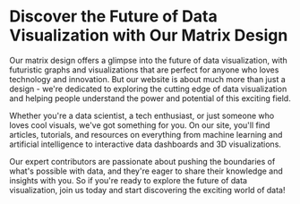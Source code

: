 <!--font:Montserrat-->

# Discover the Future of Data Visualization with Our Matrix Design

Our matrix design offers a glimpse into the future of data visualization, with futuristic graphs and visualizations that are perfect for anyone who loves technology and innovation. But our website is about much more than just a design - we're dedicated to exploring the cutting edge of data visualization and helping people understand the power and potential of this exciting field.

Whether you're a data scientist, a tech enthusiast, or just someone who loves cool visuals, we've got something for you. On our site, you'll find articles, tutorials, and resources on everything from machine learning and artificial intelligence to interactive data dashboards and 3D visualizations.

Our expert contributors are passionate about pushing the boundaries of what's possible with data, and they're eager to share their knowledge and insights with you. So if you're ready to explore the future of data visualization, join us today and start discovering the exciting world of data!

<!--

Write me markdown content of website with wallpaper:

"A wallpaper featuring a matrix of futuristic data visualizations and graphs"

The header of the page should not be copy of the text but rather a real content of the website which is using this wallpaper.


---


# Futuristic Data Visualizations and Graphs Wallpaper

This stunning wallpaper features a matrix of futuristic data visualizations and graphs, perfect for anyone who loves technology and data analysis. The intricate design is sure to catch the eye and spark curiosity.

Whether you're looking to spruce up your desktop background or add some flair to your phone screen, this wallpaper is a great choice. It's available in a variety of resolutions to fit any device, so you can enjoy the striking visuals no matter where you are.

So why settle for a boring, plain wallpaper when you can have one that showcases your love of data and technology? Download this futuristic data visualizations and graphs wallpaper today and take your digital experience to the next level!


---


Heading should not include word "wallpaper". The website should not be about the wallpaper itself, wallpaper is just a related background, rewrite whole content.


---


# Discover the Future of Data Visualization with Our Matrix Wallpaper

Our stunning matrix wallpaper is more than just a beautiful background - it's a window into the future of data visualization. Featuring intricate graphs and visualizations that seem straight out of a sci-fi movie, this wallpaper is perfect for anyone who loves technology and innovation.

But our website is about much more than just a wallpaper. We're dedicated to exploring the cutting edge of data visualization and helping people understand the power and potential of this exciting field. Whether you're a data scientist, a tech enthusiast, or just someone who loves cool visuals, we've got something for you.

On our site, you'll find articles, tutorials, and resources on everything from machine learning and artificial intelligence to interactive data dashboards and 3D visualizations. Our expert contributors are passionate about pushing the boundaries of what's possible with data, and they're eager to share their knowledge and insights with you.

So if you're ready to discover the future of data visualization, look no further than our matrix wallpaper and the wealth of resources available on our site. Join us today and start exploring the exciting world of data!


---


Heading should not include word "wallpaper". The website should not be about the wallpaper itself, wallpaper is just a related background, rewrite whole content.


---


# Explore the Future of Data Visualization with Our Matrix Design

Our striking matrix design is more than just a background - it's a glimpse into the future of data visualization. With futuristic graphs and visualizations that seem straight out of science fiction, this design is perfect for anyone who loves technology and innovation.

But our website is about much more than just a design. We're dedicated to exploring the cutting edge of data visualization and helping people understand the power and potential of this exciting field. Whether you're a data scientist, a tech enthusiast, or just someone who loves cool visuals, we've got something for you.

On our site, you'll find articles, tutorials, and resources on everything from machine learning and artificial intelligence to interactive data dashboards and 3D visualizations. Our expert contributors are passionate about pushing the boundaries of what's possible with data, and they're eager to share their knowledge and insights with you.

So if you're ready to explore the future of data visualization, look no further than our matrix design and the wealth of resources available on our site. Join us today and start discovering the exciting world of data!


---


Heading is too long, rewrite whole content.


---


# Discover the Future of Data Visualization with Our Matrix Design

Our matrix design offers a glimpse into the future of data visualization, with futuristic graphs and visualizations that are perfect for anyone who loves technology and innovation. But our website is about much more than just a design - we're dedicated to exploring the cutting edge of data visualization and helping people understand the power and potential of this exciting field.

Whether you're a data scientist, a tech enthusiast, or just someone who loves cool visuals, we've got something for you. On our site, you'll find articles, tutorials, and resources on everything from machine learning and artificial intelligence to interactive data dashboards and 3D visualizations.

Our expert contributors are passionate about pushing the boundaries of what's possible with data, and they're eager to share their knowledge and insights with you. So if you're ready to explore the future of data visualization, join us today and start discovering the exciting world of data!


---


Write me a Google font which is best fitting for the website.

Pick from the list:
- Dancing Script
- Montserrat
- Futura
- Playfair Display
- Barlow Condensed
- Exo 2
- Inter
- Lato
- Raleway
- Orbitron
- Alegreya
- Poppins
- Open Sans
- Lobster
- Roboto
- IBM Plex Sans
- Great Vibes


Write just the font name nothing else.


---


Montserrat

-->

